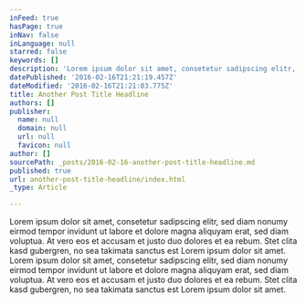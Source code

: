 ```yaml
---
inFeed: true
hasPage: true
inNav: false
inLanguage: null
starred: false
keywords: []
description: 'Lorem ipsum dolor sit amet, consetetur sadipscing elitr, sed diam nonumy eirmod tempor invidunt ut labore et dolore magna aliquyam erat, sed diam voluptua.'
datePublished: '2016-02-16T21:21:19.457Z'
dateModified: '2016-02-16T21:21:03.775Z'
title: Another Post Title Headline
authors: []
publisher:
  name: null
  domain: null
  url: null
  favicon: null
author: []
sourcePath: _posts/2016-02-16-another-post-title-headline.md
published: true
url: another-post-title-headline/index.html
_type: Article

---
```

Lorem ipsum dolor sit amet, consetetur sadipscing elitr, sed diam nonumy eirmod tempor invidunt ut labore et dolore magna aliquyam erat, sed diam voluptua. At vero eos et accusam et justo duo dolores et ea rebum. Stet clita kasd gubergren, no sea takimata sanctus est Lorem ipsum dolor sit amet. Lorem ipsum dolor sit amet, consetetur sadipscing elitr, sed diam nonumy eirmod tempor invidunt ut labore et dolore magna aliquyam erat, sed diam voluptua. At vero eos et accusam et justo duo dolores et ea rebum. Stet clita kasd gubergren, no sea takimata sanctus est Lorem ipsum dolor sit amet.